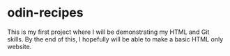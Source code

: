 # odin-recipes

This is my first project where I will be demonstrating my HTML and Git skills. By the end of this, I hopefully will be able to make a basic HTML only website.